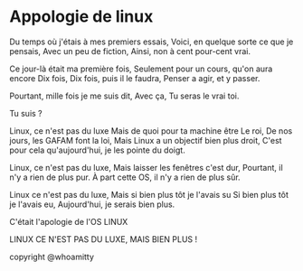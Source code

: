 # Appologie de linux

Du temps où j'étais à mes premiers essais,
Voici, en quelque sorte ce que je pensais,
Avec un peu de fiction,
Ainsi, non à cent pour-cent vrai.

Ce jour-là était ma première fois,
Seulement pour un cours, qu'on aura encore Dix fois,
Dix fois, puis il le faudra,
Penser a agir, et y passer.

Pourtant, mille fois
je me suis dit,
Avec ça,
Tu seras le vrai toi.

Tu suis ?

Linux, ce n'est pas du luxe
Mais de quoi pour ta machine être Le roi,
De nos jours, les GAFAM font la loi,
Mais Linux a un objectif bien plus droit,
C'est pour cela qu'aujourd'hui, je les pointe du doigt.

Linux, ce n'est pas du luxe,
Mais laisser les fenêtres c'est dur,
Pourtant, il n'y a rien de plus pur.
À part cette OS, il n'y a rien de plus sûr.

Linux ce n'est pas du luxe,
Mais si bien plus tôt je l'avais su
Si bien plus tôt je l'avais eu,
Aujourd'hui, je serais bien plus.

C'était l'apologie de l'OS LINUX

LINUX CE N'EST PAS DU LUXE, MAIS BIEN PLUS !


copyright @whoamitty

